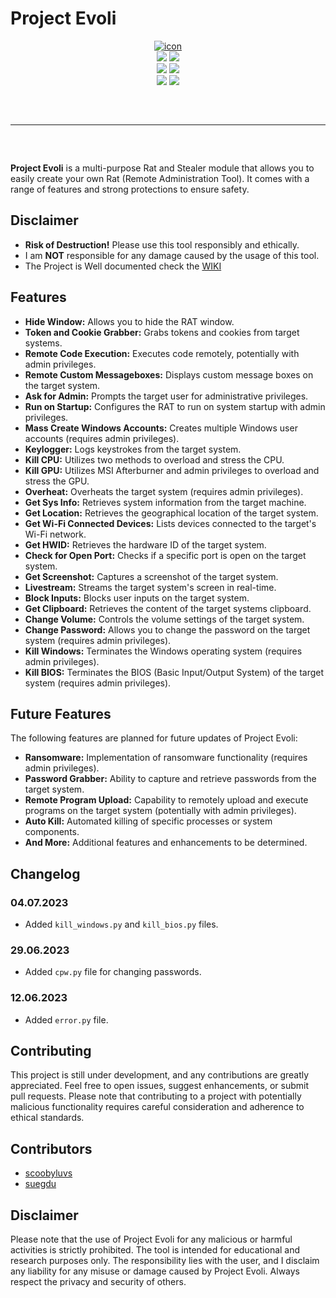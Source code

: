 # Project Evoli
<div align="center">
<a href="https://ibb.co/K2Yfdkh"><img src="https://i.ibb.co/K2Yfdkh/icon.png" alt="icon" border="0" /></a>
</div>
<div align="center">
    <img src="https://img.shields.io/github/languages/top/lopekinz/project-evoli?color=%23000000">
    <img src="https://img.shields.io/github/stars/lopekinz/project-evoli?color=%23000000&logoColor=%23000000">
    <br>
    <img src="https://img.shields.io/github/commit-activity/w/lopekinz/project-evoli?color=%23000000"> 
    <img src="https://img.shields.io/github/last-commit/lopekinz/project-evoli?color=%23000000&logoColor=%23000000">
    <br>
    <img src="https://img.shields.io/github/issues/lopekinz/project-evoli?color=%23000000&logoColor=%23000000">
    <img src="https://img.shields.io/github/issues-closed/lopekinz/project-evoli?color=%23000000&logoColor=%23000000">
    <br>
   
</div>
<hr style="border-radius: 2%; margin-top: 60px; margin-bottom: 60px;" noshade="" size="20" width="100%">


**Project Evoli** is a multi-purpose Rat and Stealer module that allows you to easily create your own Rat (Remote Administration Tool). It comes with a range of features and strong protections to ensure safety.



## Disclaimer
- **Risk of Destruction!** Please use this tool responsibly and ethically. 
- I am **NOT** responsible for any damage caused by the usage of this tool.
- The Project is Well documented check the [WIKI](https://github.com/LopeKinz/project-evoli/wiki)

## Features
* **Hide Window:** Allows you to hide the RAT window.
* **Token and Cookie Grabber:** Grabs tokens and cookies from target systems.
* **Remote Code Execution:** Executes code remotely, potentially with admin privileges.
* **Remote Custom Messageboxes:** Displays custom message boxes on the target system.
* **Ask for Admin:** Prompts the target user for administrative privileges.
* **Run on Startup:** Configures the RAT to run on system startup with admin privileges.
* **Mass Create Windows Accounts:** Creates multiple Windows user accounts (requires admin privileges).
* **Keylogger:** Logs keystrokes from the target system.
* **Kill CPU:** Utilizes two methods to overload and stress the CPU.
* **Kill GPU:** Utilizes MSI Afterburner and admin privileges to overload and stress the GPU.
* **Overheat:** Overheats the target system (requires admin privileges).
* **Get Sys Info:** Retrieves system information from the target machine.
* **Get Location:** Retrieves the geographical location of the target system.
* **Get Wi-Fi Connected Devices:** Lists devices connected to the target's Wi-Fi network.
* **Get HWID:** Retrieves the hardware ID of the target system.
* **Check for Open Port:** Checks if a specific port is open on the target system.
* **Get Screenshot:** Captures a screenshot of the target system.
* **Livestream:** Streams the target system's screen in real-time.
* **Block Inputs:** Blocks user inputs on the target system.
* **Get Clipboard:** Retrieves the content of the target systems clipboard.
* **Change Volume:** Controls the volume settings of the target system.
* **Change Password:** Allows you to change the password on the target system (requires admin privileges).
* **Kill Windows:** Terminates the Windows operating system (requires admin privileges).
* **Kill BIOS:** Terminates the BIOS (Basic Input/Output System) of the target system (requires admin privileges).

## Future Features
The following features are planned for future updates of Project Evoli:
* **Ransomware:** Implementation of ransomware functionality (requires admin privileges).
* **Password Grabber:** Ability to capture and retrieve passwords from the target system.
* **Remote Program Upload:** Capability to remotely upload and execute programs on the target system (potentially with admin privileges).
* **Auto Kill:** Automated killing of specific processes or system components.
* **And More:** Additional features and enhancements to be determined.

## Changelog
### 04.07.2023
- Added `kill_windows.py` and `kill_bios.py` files.

### 29.06.2023
- Added `cpw.py` file for changing passwords.

### 12.06.2023
- Added `error.py` file.

## Contributing
This project is still under development, and any contributions are greatly appreciated. Feel free to open issues, suggest enhancements, or submit pull requests. Please note that contributing to a project with potentially malicious functionality requires careful consideration and adherence to ethical standards.

## Contributors
- [scoobyluvs](https://github.com/scoobyluvs)
- [suegdu](https://github.com/suegdu)

## Disclaimer
Please note that the use of Project Evoli for any malicious or harmful activities is strictly prohibited. The tool is intended for educational and research purposes only. The responsibility lies with the user, and I disclaim any liability for any misuse or damage caused by Project Evoli. Always respect the privacy and security of others.

